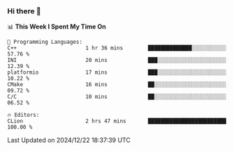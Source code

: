 ### Hi there 👋

<!--
**asdf12303116/asdf12303116** is a ✨ _special_ ✨ repository because its `README.md` (this file) appears on your GitHub profile.

Here are some ideas to get you started:

- 🔭 I’m currently working on ...
- 🌱 I’m currently learning ...
- 👯 I’m looking to collaborate on ...
- 🤔 I’m looking for help with ...
- 💬 Ask me about ...
- 📫 How to reach me: ...
- 😄 Pronouns: ...
- ⚡ Fun fact: ...
-->

<!--START_SECTION:waka-->
📊 **This Week I Spent My Time On** 

```text
💬 Programming Languages: 
C++                      1 hr 36 mins        ██████████████░░░░░░░░░░░   57.76 % 
INI                      20 mins             ███░░░░░░░░░░░░░░░░░░░░░░   12.39 % 
platformio               17 mins             ███░░░░░░░░░░░░░░░░░░░░░░   10.22 % 
CMake                    16 mins             ██░░░░░░░░░░░░░░░░░░░░░░░   09.72 % 
C/C                      10 mins             ██░░░░░░░░░░░░░░░░░░░░░░░   06.52 % 

🔥 Editors: 
CLion                    2 hrs 47 mins       █████████████████████████   100.00 % 
```


 Last Updated on 2024/12/22 18:37:39 UTC
<!--END_SECTION:waka-->
